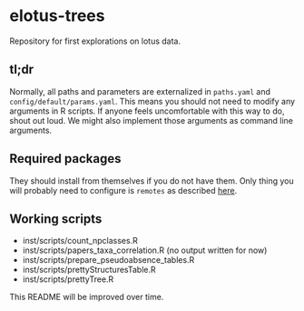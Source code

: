 # elotus-trees

Repository for first explorations on lotus data.

## tl;dr

Normally, all paths and parameters are externalized in `paths.yaml` and `config/default/params.yaml`.
This means you should not need to modify any arguments in R scripts.
If anyone feels uncomfortable with this way to do, shout out loud. 
We might also implement those arguments as command line arguments.

## Required packages

They should install from themselves if you do not have them.
Only thing you will probably need to configure is `remotes` as described [here](https://remotes.r-lib.org/).

## Working scripts

- inst/scripts/count_npclasses.R
- inst/scripts/papers_taxa_correlation.R (no output written for now)
- inst/scripts/prepare_pseudoabsence_tables.R
- inst/scripts/prettyStructuresTable.R
- inst/scripts/prettyTree.R

This README will be improved over time.
